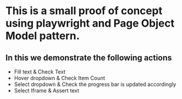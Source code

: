 # This is a small proof of concept using playwright and Page Object Model pattern.


## In this we demonstrate the following actions
- Fill text & Check Text
- Hover dropdown & Check Item Count
- Select dropdown & Check the progress bar is updated accordingly
- Select Iframe & Assert text